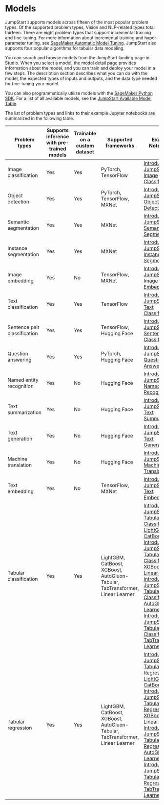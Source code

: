 # Models<a name="jumpstart-models"></a>

JumpStart supports models across fifteen of the most popular problem types\. Of the supported problem types, Vision and NLP\-related types total thirteen\. There are eight problem types that support incremental training and fine\-tuning\. For more information about incremental training and hyper\-parameter tuning, see [SageMaker Automatic Model Tuning](https://docs.aws.amazon.com/sagemaker/latest/dg/automatic-model-tuning.html)\.​ JumpStart also supports four popular algorithms for tabular data modeling\.

You can search and browse models from the JumpStart landing page in Studio\. When you select a model, the model detail page provides information about the model, and you can train and deploy your model in a few steps\. The description section describes what you can do with the model, the expected types of inputs and outputs, and the data type needed for fine\-tuning your model\. 

You can also programmatically utilize models with the [SageMaker Python SDK](https://sagemaker.readthedocs.io/en/stable/overview.html#use-prebuilt-models-with-sagemaker-jumpstart)\. For a list of all available models, see the [JumpStart Available Model Table](https://sagemaker.readthedocs.io/en/stable/doc_utils/pretrainedmodels.html)\.

The list of problem types and links to their example Jupyter notebooks are summarized in the following table\.


| Problem types  | Supports inference with pre\-trained models  | Trainable on a custom dataset  | Supported frameworks  | Example Notebooks  | 
| --- | --- | --- | --- | --- | 
| Image classification  | Yes  | Yes  |  PyTorch, TensorFlow  |  [Introduction to JumpStart \- Image Classification](https://github.com/aws/amazon-sagemaker-examples/blob/main/introduction_to_amazon_algorithms/jumpstart_image_classification/Amazon_JumpStart_Image_Classification.ipynb)  | 
| Object detection  | Yes  | Yes  | PyTorch, TensorFlow, MXNet |  [Introduction to JumpStart \- Object Detection](https://github.com/aws/amazon-sagemaker-examples/blob/main/introduction_to_amazon_algorithms/jumpstart_object_detection/Amazon_JumpStart_Object_Detection.ipynb)  | 
| Semantic segmentation  | Yes  | Yes  | MXNet  |  [Introduction to JumpStart \- Semantic Segmentation](https://github.com/aws/amazon-sagemaker-examples/blob/main/introduction_to_amazon_algorithms/jumpstart_semantic_segmentation/Amazon_JumpStart_Semantic_Segmentation.ipynb)  | 
| Instance segmentation  | Yes  | Yes  | MXNet  |  [Introduction to JumpStart \- Instance Segmentation](https://github.com/aws/amazon-sagemaker-examples/blob/main/introduction_to_amazon_algorithms/jumpstart_instance_segmentation/Amazon_JumpStart_Instance_Segmentation.ipynb)  | 
| Image embedding  | Yes  | No  | TensorFlow, MXNet |  [Introduction to JumpStart \- Image Embedding](https://github.com/aws/amazon-sagemaker-examples/blob/main/introduction_to_amazon_algorithms/jumpstart_image_embedding/Amazon_JumpStart_Image_Embedding.ipynb)  | 
| Text classification  | Yes  | Yes  | TensorFlow |  [Introduction to JumpStart \- Text Classification](https://github.com/aws/amazon-sagemaker-examples/blob/main/introduction_to_amazon_algorithms/jumpstart_text_classification/Amazon_JumpStart_Text_Classification.ipynb)  | 
| Sentence pair classification  | Yes  | Yes  | TensorFlow, Hugging Face |  [Introduction to JumpStart \- Sentence Pair Classification](https://github.com/aws/amazon-sagemaker-examples/blob/main/introduction_to_amazon_algorithms/jumpstart_sentence_pair_classification/Amazon_JumpStart_Sentence_Pair_Classification.ipynb)  | 
| Question answering  | Yes  | Yes  | PyTorch, Hugging Face |  [Introduction to JumpStart – Question Answering](https://github.com/aws/amazon-sagemaker-examples/blob/main/introduction_to_amazon_algorithms/jumpstart_question_answering/Amazon_JumpStart_Question_Answering.ipynb)  | 
| Named entity recognition  | Yes  | No  | Hugging Face  |  [Introduction to JumpStart \- Named Entity Recognition](https://github.com/aws/amazon-sagemaker-examples/blob/main/introduction_to_amazon_algorithms/jumpstart_named_entity_recognition/Amazon_JumpStart_Named_Entity_Recognition.ipynb)  | 
| Text summarization  | Yes  | No  | Hugging Face  |  [Introduction to JumpStart \- Text Summarization](https://github.com/aws/amazon-sagemaker-examples/blob/main/introduction_to_amazon_algorithms/jumpstart_text_summarization/Amazon_JumpStart_Text_Summarization.ipynb)  | 
| Text generation  | Yes  | No  | Hugging Face  |  [Introduction to JumpStart \- Text Generation](https://github.com/aws/amazon-sagemaker-examples/blob/main/introduction_to_amazon_algorithms/jumpstart_text_generation/Amazon_JumpStart_Text_Generation.ipynb)  | 
| Machine translation  | Yes  | No  | Hugging Face  |  [Introduction to JumpStart \- Machine Translation](https://github.com/aws/amazon-sagemaker-examples/blob/main/introduction_to_amazon_algorithms/jumpstart_machine_translation/Amazon_JumpStart_Machine_Translation.ipynb)  | 
| Text embedding  | Yes  | No  | TensorFlow, MXNet |  [Introduction to JumpStart \- Text Embedding](https://github.com/aws/amazon-sagemaker-examples/blob/main/introduction_to_amazon_algorithms/jumpstart_text_embedding/Amazon_JumpStart_Text_Embedding.ipynb)  | 
| Tabular classification  | Yes  | Yes  | LightGBM, CatBoost, XGBoost, AutoGluon\-Tabular, TabTransformer, Linear Learner |  [Introduction to JumpStart \- Tabular Classification \- LightGBM, CatBoost](https://github.com/aws/amazon-sagemaker-examples/blob/main/introduction_to_amazon_algorithms/lightgbm_catboost_tabular/Amazon_Tabular_Classification_LightGBM_CatBoost.ipynb) [Introduction to JumpStart \- Tabular Classification \- XGBoost, Linear Learner](https://github.com/aws/amazon-sagemaker-examples/blob/main/introduction_to_amazon_algorithms/xgboost_linear_learner_tabular/Amazon_Tabular_Classification_XGBoost_LinearLearner.ipynb) [Introduction to JumpStart \- Tabular Classification \- AutoGluon Learner](https://github.com/aws/amazon-sagemaker-examples/blob/main/introduction_to_amazon_algorithms/autogluon_tabular/Amazon_Tabular_Classification_AutoGluon.ipynb) [Introduction to JumpStart \- Tabular Classification \- TabTransformer Learner](https://github.com/aws/amazon-sagemaker-examples/blob/main/introduction_to_amazon_algorithms/tabtransformer_tabular/Amazon_Tabular_Classification_TabTransformer.ipynb)  | 
| Tabular regression  | Yes  | Yes  | LightGBM, CatBoost, XGBoost, AutoGluon\-Tabular, TabTransformer, Linear Learner |  [Introduction to JumpStart \- Tabular Regression \- LightGBM, CatBoost](https://github.com/aws/amazon-sagemaker-examples/blob/main/introduction_to_amazon_algorithms/lightgbm_catboost_tabular/Amazon_Tabular_Regression_LightGBM_CatBoost.ipynb) [Introduction to JumpStart – Tabular Regression \- XGBoost, Linear Learner](https://github.com/aws/amazon-sagemaker-examples/blob/main/introduction_to_amazon_algorithms/xgboost_linear_learner_tabular/Amazon_Tabular_Regression_XGBoost_LinearLearner.ipynb) [Introduction to JumpStart – Tabular Regression \- AutoGluon Learner](https://github.com/aws/amazon-sagemaker-examples/blob/main/introduction_to_amazon_algorithms/autogluon_tabular/Amazon_Tabular_Regression_AutoGluon.ipynb) [Introduction to JumpStart – Tabular Regression \- TabTransformer Learner](https://github.com/aws/amazon-sagemaker-examples/blob/main/introduction_to_amazon_algorithms/tabtransformer_tabular/Amazon_Tabular_Regression_TabTransformer.ipynb)  | 